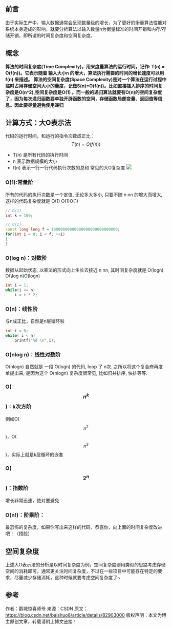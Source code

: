 ## 前言
由于实际生产中，输入数据通常会呈现数量级的增长，为了更好的衡量算法性能对系统本身造成的影响，就要分析算法以输入数量n为衡量标准的时间开销和内存/存储开销，即所谓的时间复杂度和空间复杂度。
## 概念
<b>算法的时间复杂度(Time Complexity)，用来度量算法的运行时间，记作: T(n) = O(f(n))。它表示随着 输入大小n 的增大，算法执行需要的时间的增长速度可以用 f(n) 来描述。</b>
<b>算法的空间复杂度(Space Complexity)是对一个算法在运行过程中临时占用存储空间大小的量度，记做S(n)=O(f(n))。比如直接插入排序的时间复杂度是O(n^2),空间复杂度是O(1) 。而一般的递归算法就要有O(n)的空间复杂度了，因为每次递归函数要单独开辟函数的空间，存储函数局部变量、返回值等信息。因此要尽量避免使用递归</b>
## 计算方式：大O表示法
代码的运行时间，和运行的指令次数成正比：
$$
T(n)=O(f(n))
$$
+ T(n) 是所有代码的执行时间
+ n 表示数据规模的大小
+ f(n) 表示一行一行代码执行次数的总和
常见的大O复杂度
![](https://img-blog.csdn.net/20180906083513784?)
### O(1):常量阶
所有的代码的执行次数是一个定值, 无论多大多小, 只要不随 n nn 的增大而增大, 这样的代码复杂度就是 O(1) O(1)O(1)
```c++
// O(1)
int k = 100;

// O(1)
const long long f = 10000000000000000000000000000;
for(int i = 0; i < f; ++i)
{
}
```
### O(log n)：对数阶
数据从起始状态, 以乘法的形式向上生长去接近 n nn, 其时间复杂度就是 O(logn) O(\log n)O(logn)
```c++
int i = 1;
while(i <= n)
	i = i * 2;
```

### O(n)：线性阶
与n成正比，自然是n层循环啦
```c++
int i = 0;
while( i < n)
	printf("%d \n",i);
```

### O(nlog n)：线性对数阶
O(nlogn) 自然就是 一段 O(logn) 的代码, loop 了 n次. 之所以将这个复合府再度单提出来, 是因为这个 O(nlogn) 复杂度很常见, 比如归并排序, 快排等等.

### O($$n^k$$)：k次方阶
例如O($$n^2$$)，O($$n^3$$)，实际上就是k层循环的嵌套

### O($$2^n$$)：指数阶
增长非常迅速，绝对要避免

### O(n!)：阶乘阶：
最恐怖的复杂度，如果你写出来这样的代码，恭喜你，向上面的时间复杂度改进吧！（捂脸）

## 空间复杂度
上述大O表示法的分析是以时间复杂度为例，空间复杂度则用类似的思路考虑存储空间的消耗即可。通常更关注时间复杂度，不过在一些项目中可能存在特定的要求，尽量减少存储消耗，这种时候就要考虑空间复杂度了~

## 参考 
作者：鹅城惊喜师爷 
来源：CSDN 
原文：https://blog.csdn.net/baishuo8/article/details/82903000 
版权声明：本文为博主原创文章，转载请附上博文链接！